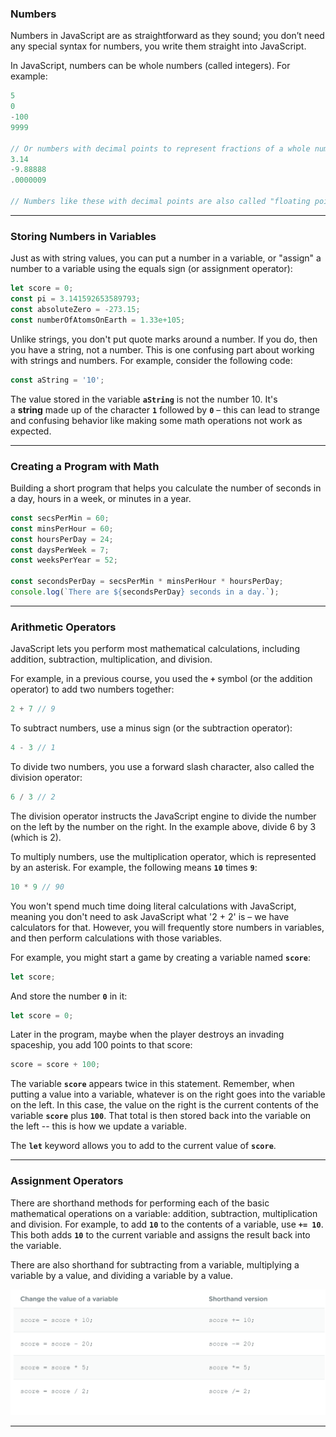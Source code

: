 ### Numbers
Numbers in JavaScript are as straightforward as they sound; you don’t need any special syntax for numbers, you write them straight into JavaScript.

In JavaScript, numbers can be whole numbers (called integers). For example:

```js
5
0
-100
9999

// Or numbers with decimal points to represent fractions of a whole number like:
3.14
-9.88888
.0000009

// Numbers like these with decimal points are also called "floating point numbers." JavaScript even lets you use scientific notation to represent really large or really small numbers:
```

***

### Storing Numbers in Variables
Just as with string values, you can put a number in a variable, or "assign" a number to a variable using the equals sign (or assignment operator):

```jsx
let score = 0;
const pi = 3.141592653589793;
const absoluteZero = -273.15;
const numberOfAtomsOnEarth = 1.33e+105;
```

Unlike strings, you don't put quote marks around a number. If you do, then you have a string, not a number. This is one confusing part about working with strings and numbers. For example, consider the following code:

```jsx
const aString = '10';
```

The value stored in the variable **`aString`** is not the number 10. It's a **string** made up of the character **`1`** followed by **`0`** – this can lead to strange and confusing behavior like making some math operations not work as expected.

***

### Creating a Program with Math
Building a short program that helps you calculate the number of seconds in a day, hours in a week, or minutes in a year.

```jsx
const secsPerMin = 60;
const minsPerHour = 60;
const hoursPerDay = 24;
const daysPerWeek = 7;
const weeksPerYear = 52;

const secondsPerDay = secsPerMin * minsPerHour * hoursPerDay;
console.log(`There are ${secondsPerDay} seconds in a day.`);
```

***

### Arithmetic Operators
JavaScript lets you perform most mathematical calculations, including addition, subtraction, multiplication, and division.

For example, in a previous course, you used the **`+`** symbol (or the addition operator) to add two numbers together:

```jsx
2 + 7 // 9
```

To subtract numbers, use a minus sign (or the subtraction operator):

```jsx
4 - 3 // 1
```

To divide two numbers, you use a forward slash character, also called the division operator:

```jsx
6 / 3 // 2
```

The division operator instructs the JavaScript engine to divide the number on the left by the number on the right. In the example above, divide 6 by 3 (which is 2).

To multiply numbers, use the multiplication operator, which is represented by an asterisk. For example, the following means **`10`** times **`9`**:

```jsx
10 * 9 // 90
```

You won't spend much time doing literal calculations with JavaScript, meaning you don't need to ask JavaScript what '2 + 2' is – we have calculators for that. However, you will frequently store numbers in variables, and then perform calculations with those variables.

For example, you might start a game by creating a variable named **`score`**:

```jsx
let score;
```

And store the number **`0`** in it:

```jsx
let score = 0;
```

Later in the program, maybe when the player destroys an invading spaceship, you add 100 points to that score:

```js
score = score + 100;
```

The variable **`score`** appears twice in this statement. Remember, when putting a value into a variable, whatever is on the right goes into the variable on the left. In this case, the value on the right is the current contents of the variable **`score`** plus **`100`**. That total is then stored back into the variable on the left -- this is how we update a variable.

The **`let`** keyword allows you to add to the current value of **`score`**.

***

### Assignment Operators
There are shorthand methods for performing each of the basic mathematical operations on a variable: addition, subtraction, multiplication and division. For example, to add **`10`** to the contents of a variable, use **`+= 10`**. This both adds **`10`** to the current variable and assigns the result back into the variable.

There are also shorthand for subtracting from a variable, multiplying a variable by a value, and dividing a variable by a value.
<br>

![Assignment Operators](/img/03-numbers/assign-operators.png)

***